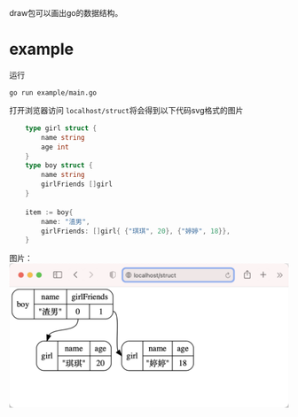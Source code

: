 draw包可以画出go的数据结构。
# example
运行
```shell script
go run example/main.go
```
打开浏览器访问 ```localhost/struct```将会得到以下代码svg格式的图片
```go
	type girl struct {
		name string
		age int
	}
	type boy struct {
		name string
		girlFriends []girl
	}

	item := boy{
		name: "渣男",
		girlFriends: []girl{ {"琪琪", 20}, {"婷婷", 18}},
	}
```
图片：
![](example/draw.png)